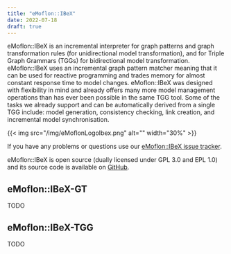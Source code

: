 ```yaml
---
title: "eMoflon::IBeX"
date: 2022-07-18
draft: true
---
```


<!-- Copy-pasted from the old eMoflon webpage -->
eMoflon::IBeX is an incremental interpreter for graph patterns and graph transformation rules (for unidirectional model transformation), and for Triple Graph Grammars (TGGs) for bidirectional model transformation.
eMoflon::IBeX uses an incremental graph pattern matcher meaning that it can be used for reactive programming and trades memory for almost constant response time to model changes.
eMoflon::IBeX was designed with flexibility in mind and already offers many more model management operations than has ever been possible in the same TGG tool.
Some of the tasks we already support and can be automatically derived from a single TGG include:
model generation, consistency checking, link creation, and incremental model synchronisation.

{{< img src="/img/eMoflonLogoIbex.png" alt="" width="30%" >}}

If you have any problems or questions use our [eMoflon::IBeX issue tracker](https://github.com/eMoflon/emoflon-ibex/issues).

eMoflon::IBeX is open source (dually licensed under GPL 3.0 and EPL 1.0) and its source code is available on [GitHub](https://github.com/eMoflon/emoflon-ibex).

## eMoflon::IBeX-GT

TODO


## eMoflon::IBeX-TGG

TODO
